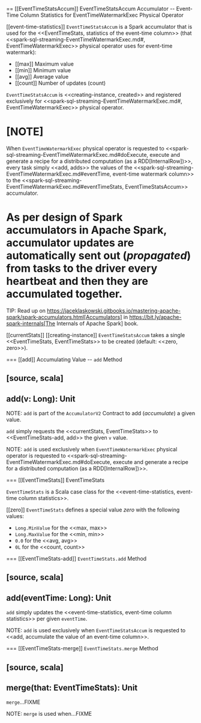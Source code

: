 == [[EventTimeStatsAccum]] EventTimeStatsAccum Accumulator -- Event-Time Column Statistics for EventTimeWatermarkExec Physical Operator

[[event-time-statistics]]
`EventTimeStatsAccum` is a Spark accumulator that is used for the <<EventTimeStats, statistics of the event-time column>> (that <<spark-sql-streaming-EventTimeWatermarkExec.md#, EventTimeWatermarkExec>> physical operator uses for event-time watermark):

* [[max]] Maximum value
* [[min]] Minimum value
* [[avg]] Average value
* [[count]] Number of updates (count)

`EventTimeStatsAccum` is <<creating-instance, created>> and registered exclusively for <<spark-sql-streaming-EventTimeWatermarkExec.md#, EventTimeWatermarkExec>> physical operator.

[NOTE]
====
When `EventTimeWatermarkExec` physical operator is requested to <<spark-sql-streaming-EventTimeWatermarkExec.md#doExecute, execute and generate a recipe for a distributed computation (as a RDD[InternalRow])>>, every task simply <<add, adds>> the values of the <<spark-sql-streaming-EventTimeWatermarkExec.md#eventTime, event-time watermark column>> to the <<spark-sql-streaming-EventTimeWatermarkExec.md#eventTimeStats, EventTimeStatsAccum>> accumulator.

As per design of Spark accumulators in Apache Spark, accumulator updates are automatically sent out (_propagated_) from tasks to the driver every heartbeat and then they are accumulated together.
====

TIP: Read up on https://jaceklaskowski.gitbooks.io/mastering-apache-spark/spark-accumulators.html[Accumulators] in https://bit.ly/apache-spark-internals[The Internals of Apache Spark] book.

[[currentStats]]
[[creating-instance]]
`EventTimeStatsAccum` takes a single <<EventTimeStats, EventTimeStats>> to be created (default: <<zero, zero>>).

=== [[add]] Accumulating Value -- `add` Method

[source, scala]
----
add(v: Long): Unit
----

NOTE: `add` is part of the `AccumulatorV2` Contract to add (_accumulate_) a given value.

`add` simply requests the <<currentStats, EventTimeStats>> to <<EventTimeStats-add, add>> the given `v` value.

NOTE: `add` is used exclusively when `EventTimeWatermarkExec` physical operator is requested to <<spark-sql-streaming-EventTimeWatermarkExec.md#doExecute, execute and generate a recipe for a distributed computation (as a RDD[InternalRow])>>.

=== [[EventTimeStats]] EventTimeStats

`EventTimeStats` is a Scala case class for the <<event-time-statistics, event-time column statistics>>.

[[zero]]
`EventTimeStats` defines a special value *zero* with the following values:

* `Long.MinValue` for the <<max, max>>
* `Long.MaxValue` for the <<min, min>>
* `0.0` for the <<avg, avg>>
* `0L` for the <<count, count>>

=== [[EventTimeStats-add]] `EventTimeStats.add` Method

[source, scala]
----
add(eventTime: Long): Unit
----

`add` simply updates the <<event-time-statistics, event-time column statistics>> per given `eventTime`.

NOTE: `add` is used exclusively when `EventTimeStatsAccum` is requested to <<add, accumulate the value of an event-time column>>.

=== [[EventTimeStats-merge]] `EventTimeStats.merge` Method

[source, scala]
----
merge(that: EventTimeStats): Unit
----

`merge`...FIXME

NOTE: `merge` is used when...FIXME
